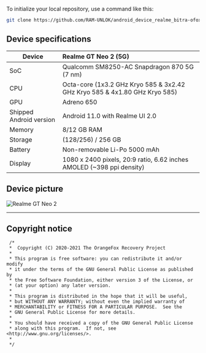 To initialize your local repository, use a command like this:

```bash
git clone https://github.com/RAM-UNLOK/android_device_realme_bitra-ofox.git -b android-14 device/realme/bitra
```

## Device specifications

| Device                  | Realme GT Neo 2 (5G)                                        |
| ----------------------- | :---------------------------------------------------------- |
| SoC                     | Qualcomm SM8250-AC Snapdragon 870 5G (7 nm)                 |
| CPU                     | Octa-core (1x3.2 GHz Kryo 585 & 3x2.42 GHz Kryo 585 & 4x1.80 GHz Kryo 585)|
| GPU                     | Adreno 650                                                  |
| Shipped Android version | Android 11.0 with Realme UI 2.0                             |
| Memory                  | 8/12 GB RAM                                                 |
| Storage                 | (128/256) / 256 GB                                          |
| Battery                 | Non-removable Li-Po 5000 mAh                                |
| Display                 | 1080 x 2400 pixels, 20:9 ratio, 6.62 inches AMOLED (~398 ppi density) |


## Device picture
![Realme GT Neo 2](https://fdn2.gsmarena.com/vv/pics/realme/realme-gt-neo2-1.jpg "Realme GT Neo 2")

---
## Copyright notice
 ```
  /*
  *  Copyright (C) 2020-2021 The OrangeFox Recovery Project
  *
  * This program is free software: you can redistribute it and/or modify
  * it under the terms of the GNU General Public License as published by
  * the Free Software Foundation, either version 3 of the License, or
  * (at your option) any later version.
  *
  * This program is distributed in the hope that it will be useful,
  * but WITHOUT ANY WARRANTY; without even the implied warranty of
  * MERCHANTABILITY or FITNESS FOR A PARTICULAR PURPOSE.  See the
  * GNU General Public License for more details.
  *
  * You should have received a copy of the GNU General Public License
  * along with this program.  If not, see <http://www.gnu.org/licenses/>.
  *
  */
  ```
